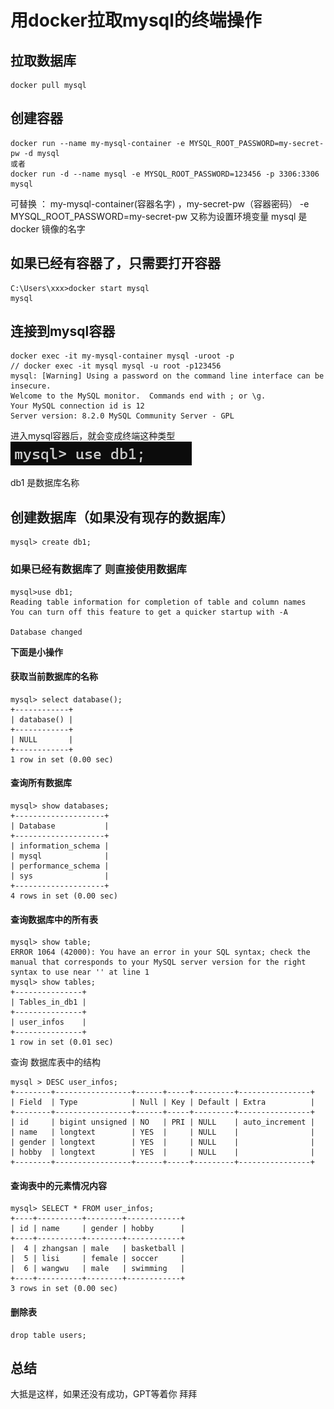# 用docker拉取mysql的终端操作
## 拉取数据库
```
docker pull mysql  
```
## 创建容器
```
docker run --name my-mysql-container -e MYSQL_ROOT_PASSWORD=my-secret-pw -d mysql
或者
docker run -d --name mysql -e MYSQL_ROOT_PASSWORD=123456 -p 3306:3306 mysql  
```
可替换 ： my-mysql-container(容器名字) ，my-secret-pw（容器密码） 
-e MYSQL_ROOT_PASSWORD=my-secret-pw 又称为设置环境变量
mysql 是docker 镜像的名字

## 如果已经有容器了，只需要打开容器
```
C:\Users\xxx>docker start mysql
mysql
```

## 连接到mysql容器
```
docker exec -it my-mysql-container mysql -uroot -p 
// docker exec -it mysql mysql -u root -p123456   
mysql: [Warning] Using a password on the command line interface can be insecure.
Welcome to the MySQL monitor.  Commands end with ; or \g.
Your MySQL connection id is 12
Server version: 8.2.0 MySQL Community Server - GPL
```
进入mysql容器后，就会变成终端这种类型
![mysql](image-1.png)

db1 是数据库名称
## 创建数据库（如果没有现存的数据库）
```
mysql> create db1;
```
### 如果已经有数据库了 则直接使用数据库
```dotnetcli
mysql>use db1;
Reading table information for completion of table and column names
You can turn off this feature to get a quicker startup with -A

Database changed
```

**下面是小操作**
#### 获取当前数据库的名称
```dotnetcli
mysql> select database();
+------------+
| database() |
+------------+
| NULL       |
+------------+
1 row in set (0.00 sec)
```
#### 查询所有数据库
```dotnetcli
mysql> show databases;
+--------------------+
| Database           |
+--------------------+
| information_schema |
| mysql              |
| performance_schema |
| sys                |
+--------------------+
4 rows in set (0.00 sec)
```
#### 查询数据库中的所有表 
```
mysql> show table;
ERROR 1064 (42000): You have an error in your SQL syntax; check the manual that corresponds to your MySQL server version for the right syntax to use near '' at line 1
mysql> show tables;
+---------------+
| Tables_in_db1 |
+---------------+
| user_infos    |
+---------------+
1 row in set (0.01 sec)
```
查询 数据库表中的结构
```azure
mysql > DESC user_infos;
+--------+-----------------+------+-----+---------+----------------+
| Field  | Type            | Null | Key | Default | Extra          |
+--------+-----------------+------+-----+---------+----------------+
| id     | bigint unsigned | NO   | PRI | NULL    | auto_increment |
| name   | longtext        | YES  |     | NULL    |                |
| gender | longtext        | YES  |     | NULL    |                |
| hobby  | longtext        | YES  |     | NULL    |                |
+--------+-----------------+------+-----+---------+----------------+
```
#### 查询表中的元素情况内容
```
mysql> SELECT * FROM user_infos;
+----+----------+--------+------------+
| id | name     | gender | hobby      |
+----+----------+--------+------------+
|  4 | zhangsan | male   | basketball |
|  5 | lisi     | female | soccer     |
|  6 | wangwu   | male   | swimming   |
+----+----------+--------+------------+
3 rows in set (0.00 sec)
```
#### 删除表
```azure
drop table users;
```

## 总结
大抵是这样，如果还没有成功，GPT等着你 拜拜